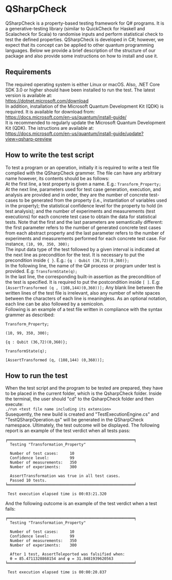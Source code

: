 # QSharpCheck
QSharpCheck is a property-based testing framework for Q# programs. It is a generative-testing library (similar to QuickCheck for Haskell and Scalacheck for Scala) to randomise inputs and perform statistical check to test the defined properties.
QSharpCheck is developed in C#; however, we expect that its concept can be applied to other quantum programming languages.
Below we provide a brief description of the structure of our package and also provide some instructions on how to install and use it.


## Requirements
The required operating system is either Linux or macOS. Also, .NET Core SDK 3.0 or higher should have been installed to run the test. The latest version is available at:\
https://dotnet.microsoft.com/download \
In addition, installation of the Microsoft Quantum Development Kit (QDK) is required. It is available for download from:\
https://docs.microsoft.com/en-us/quantum/install-guide/ \
It is recommended to regularly update the Microsoft Quantum Development Kit (QDK). The istructions are available at:\
https://docs.microsoft.com/en-us/quantum/install-guide/update?view=qsharp-preview


## How to write the test script
To test a program or an operation, initially it is required to write a test file complied with the QSharpCheck grammer. The file can have any arbitrary name however, its contents should be as follows:\
At the first line, a test property is given a name. E.g.: `Transform_Property;`\
At the next line, parameters used for test case generation, execution, and analysis are provided and in order, they are the number of concrete test-cases to be generated from the property (i.e., instantiation of variables used in the property); the statistical confidence level for the property to hold (in test analysis); and the number of experiments and measurements (test executions) for each concrete test case to obtain the data for statistical tests. Note that the first and the last parameters are semantically different: the first parameter refers to the number of generated concrete test cases from each abstract property and the last parameter refers to the number of experiments and measurements performed for each concrete test case. For instance, `(10, 99, 350, 300);`\
The input data type of the test followed by a given interval is indicated at the next line as precondition for the test. It is necessary to put the precondition inside `{ }`. E.g.: `{q : Qubit (36,72)(0,360)};`\
In the following line, the name of the Q# process or program under test is provided. E.g: `TransformState(q);`\
In the last line, the corresponding built-in assertion as the precondition of the test is specified. It is required to put the postcondition inside `[ ]`. E.g: `[AssertTransformed (q , (108,144)(0,360))];`
Any blank line between the written lines of the test file is irrelevant, also any number of white spaces between the characters of each line is meaningless. As an optional notation, each line can be also followed by a semicolon.\
Following is an example of a test file written in compliance with the syntax grammer as described:
```
Transform_Property;

(10, 99, 350, 300);

{q : Qubit (36,72)(0,360)};

TransformState(q);

[AssertTransformed (q, (108,144) (0,360))];
```


## How to run the test
When the test script and the program to be tested are prepared, they have to be placed in the current folder, which is the QsharpCheck folder.
Inside the terminal, the user should "cd" to the QsharpCheck folder and then execute:\
`./run <test file name including its extension>`\
Susequently, the new build is created and "TestExecutionEngine.cs" and "TestQSharpOperation.qs" will be generated in the QSharpCheck namespace. Ultimately, the test outcome will be displayed. The following report is an example of the test verdict when all tests pass:
```
╒═══════════════════════════════════════════════════════╕
  Testing "Transformation_Property"
  
  Number of test cases:     10
  Confidence level:         99
  Number of measurements:   350
  Number of experiments:    300
  
  AssertTransformation was true in all test cases.
  Passed 10 tests.
╘═══════════════════════════════════════════════════════╛

 Test execution elapsed time is 00:03:21.320
```
And the following outcome is an example of the test verdict when a test fails:
```
╒═══════════════════════════════════════════════════════╕
  Testing "Transformation_Property"
  
  Number of test cases:     10
  Confidence level:         99
  Number of measurements:   350
  Number of experiments:    300
  
  After 1 test, AssertTeleported was falsified when:
  θ = 85.4711328868154 and φ = 31.8481939620563
╘═══════════════════════════════════════════════════════╛

 Test execution elapsed time is 00:00:20.837
 ```
